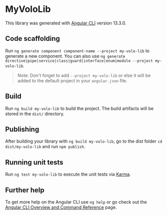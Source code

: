 # MyVoloLib

This library was generated with [Angular CLI](https://github.com/angular/angular-cli) version 13.3.0.

## Code scaffolding

Run `ng generate component component-name --project my-volo-lib` to generate a new component. You can also use `ng generate directive|pipe|service|class|guard|interface|enum|module --project my-volo-lib`.
> Note: Don't forget to add `--project my-volo-lib` or else it will be added to the default project in your `angular.json` file. 

## Build

Run `ng build my-volo-lib` to build the project. The build artifacts will be stored in the `dist/` directory.

## Publishing

After building your library with `ng build my-volo-lib`, go to the dist folder `cd dist/my-volo-lib` and run `npm publish`.

## Running unit tests

Run `ng test my-volo-lib` to execute the unit tests via [Karma](https://karma-runner.github.io).

## Further help

To get more help on the Angular CLI use `ng help` or go check out the [Angular CLI Overview and Command Reference](https://angular.io/cli) page.
